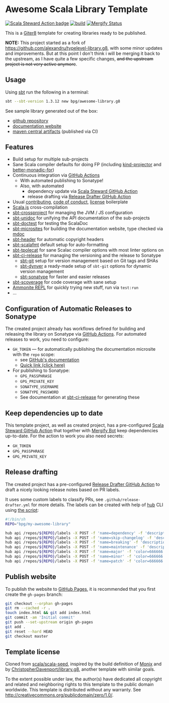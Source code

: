 # Awesome Scala Library Template

[![Scala Steward Action badge](https://img.shields.io/badge/Scala_Steward_Action-helping-blue.svg?style=flat&logo=data:image/png;base64,iVBORw0KGgoAAAANSUhEUgAAAA4AAAAQCAMAAAARSr4IAAAAVFBMVEUAAACHjojlOy5NWlrKzcYRKjGFjIbp293YycuLa3pYY2LSqql4f3pCUFTgSjNodYRmcXUsPD/NTTbjRS+2jomhgnzNc223cGvZS0HaSD0XLjbaSjElhIr+AAAAAXRSTlMAQObYZgAAAHlJREFUCNdNyosOwyAIhWHAQS1Vt7a77/3fcxxdmv0xwmckutAR1nkm4ggbyEcg/wWmlGLDAA3oL50xi6fk5ffZ3E2E3QfZDCcCN2YtbEWZt+Drc6u6rlqv7Uk0LdKqqr5rk2UCRXOk0vmQKGfc94nOJyQjouF9H/wCc9gECEYfONoAAAAASUVORK5CYII=)](https://github.com/scala-steward-org/scala-steward-action)
[![build](https://github.com/bpg/typelevel-library.g8/workflows/build/badge.svg)](https://github.com/bpg/typelevel-library.g8/actions?query=workflow%3Abuild)
[![Mergify Status](https://img.shields.io/endpoint.svg?url=https://gh.mergify.io/badges/bpg/typelevel-library.g8&style=flat)](https://mergify.io)

This is a [Giter8][g8] template for creating libraries ready to be published.

**NOTE:**
This project started as a fork of <https://github.com/alexandru/typelevel-library.g8>, with some minor updates and improvements.
But at this point I don't think i will be merging it back to the upstream, as I have quite a few specific changes, ~~and the upstream project is not very active anymore~~.

## Usage

Using [sbt](https://www.scala-sbt.org/download.html) run the following in a terminal:

```sh
sbt --sbt-version 1.3.12 new bpg/awesome-library.g8
```

See sample library generated out of the box:

- [github repository](https://github.com/bpg/my-awesome-library)
- [documentation website](https://bpg.github.io/my-awesome-library/)
- [maven central artifacts](https://search.maven.org/artifact/com.github.bpg/my-awesome-library-core_2.13) (published via CI)

## Features

- Build setup for multiple sub-projects
- Sane Scala compiler defaults for doing FP (including [kind-projector](https://github.com/typelevel/kind-projector) and [better-monadic-for](https://github.com/oleg-py/better-monadic-for))
- Continuous integration via [GitHub Actions](https://github.com/features/actions)
  - With automated publishing to Sonatype!
  - Also, with automated
    - dependency update via [Scala Steward GitHub Action](https://github.com/scala-steward-org/scala-steward-action)
    - release drafting via [Release Drafter GitHub Action](https://github.com/release-drafter/release-drafter)
- Usual [contributing](./src/main/g8/CONTRIBUTING.md), [code of conduct](./src/main/g8/CODE_OF_CONDUCT.md), [license](./src/main/g8/LICENSE.md) boilerplate
- [Scala.js](https://www.scala-js.org/) cross-compilation
- [sbt-crossproject](https://github.com/portable-scala/sbt-crossproject) for managing the JVM / JS configuration
- [sbt-unidoc](https://github.com/sbt/sbt-unidoc) for unifying the API documentation of the sub-projects
- [sbt-doctest](https://github.com/tkawachi/sbt-doctest) for testing the ScalaDoc
- [sbt-microsites](https://github.com/47deg/sbt-microsites) for building the documentation website, type checked via [mdoc](https://github.com/scalameta/mdoc)
- [sbt-header](https://github.com/sbt/sbt-header) for automatic copyright headers
- [sbt-scalafmt](https://github.com/scalameta/scalafmt) default setup for auto-formatting
- [sbt-tpolecat](https://github.com/DavidGregory084/sbt-tpolecat) for sane Scalac compiler options with most linter options on
- [sbt-ci-release](https://github.com/olafurpg/sbt-ci-release) for managing the versioning and the release to Sonatype
  - [sbt-git](https://github.com/sbt/sbt-git) setup for version management based on Git tags and SHAs
  - [sbt-dynver](https://github.com/dwijnand/sbt-dynver) a ready-made setup of `sbt-git` options for dynamic version management
  - [sbt-sonatype](https://github.com/xerial/sbt-sonatype) for faster and easier releases
- [sbt-scoverage](https://github.com/scoverage/sbt-scoverage) for code coverage with sane setup
- [Ammonite REPL](https://ammonite.io/) for quickly trying new stuff, run via `test:run`
- ...

## Configuration of Automatic Releases to Sonatype

The created project already has workflows defined for building and releasing the library on Sonatype via [GitHub Actions](https://github.com/features/actions). For automated releases to work, you need to configure:

- `GH_TOKEN` — for automatically publishing the documentation microsite with the `repo` scope:
  - see [GitHub's documentation](https://help.github.com/en/github/authenticating-to-github/creating-a-personal-access-token-for-the-command-line)
  - [Quick link (click here)](https://github.com/settings/tokens/new?scopes=repo&description=sbt-microsites)
- For publishing to Sonatype:
  - `GPG_PASSPHRASE`
  - `GPG_PRIVATE_KEY`
  - `SONATYPE_USERNAME`
  - `SONATYPE_PASSWORD`
  - See documentation at [sbt-ci-release](https://github.com/olafurpg/sbt-ci-release) for generating these

## Keep dependencies up to date

This template project, as well as created project, has a pre-configured [Scala Steward GitHub Action](https://github.com/scala-steward-org/scala-steward-action) that together with [Mergify Bot](https://mergify.io) keep dependencies up-to-date. For the action to work you also need secrets:

- `GH_TOKEN`
- `GPG_PASSPHRASE`
- `GPG_PRIVATE_KEY`

## Release drafting

The created project has a pre-configured [Release Drafter GitHub Action](https://github.com/release-drafter/release-drafter) to draft a nicely looking release notes based on PR labels.

It uses some custom labels to classify PRs, see `.github/release-drafter.yml` for more details. The labels can be created with help of [hub](https://github.com/github/hub) CLI using [the script](create-labels.sh):

```sh
#!/bin/sh
REPO="bpg/my-awesome-library"

hub api /repos/${REPO}/labels -X POST -f 'name=dependency' -f 'description=Dependency update' -f 'color=a8f49c'
hub api /repos/${REPO}/labels -X POST -f 'name=skip-changelog' -f 'description=Do not include this PR in the changelog' -f 'color=ffffdd'
hub api /repos/${REPO}/labels -X POST -f 'name=breaking' -f 'description=Backward-incompatible change, may break existing API clients' -f 'color=e2b236'
hub api /repos/${REPO}/labels -X POST -f 'name=maintenance' -f 'description=Maintenance / technical debt' -f 'color=371596'
hub api /repos/${REPO}/labels -X POST -f 'name=major' -f 'color=666666'
hub api /repos/${REPO}/labels -X POST -f 'name=minor' -f 'color=666666'
hub api /repos/${REPO}/labels -X POST -f 'name=patch' -f 'color=666666'
```

## Publish website

To publish the website to [GitHub Pages](https://pages.github.com/), it is recommended that you first create the `gh-pages` branch:

```sh
git checkout --orphan gh-pages
git rm --cached -r .
touch index.html && git add index.html
git commit -am 'Initial commit'
git push --set-upstream origin gh-pages
git add .
git reset --hard HEAD
git checkout master
```

## Template license

Cloned from [scala/scala-seed][source], inspired by the build definition of [Monix][monix] and by [ChristopherDavenport/library.g8][library.g8], another template with similar goals.

To the extent possible under law, the author(s) have dedicated all copyright and related and neighboring rights to this template to the public domain worldwide.  This template is distributed without any warranty. See <http://creativecommons.org/publicdomain/zero/1.0/>.

[g8]: http://www.foundweekends.org/giter8/
[monix]: https://monix.io
[source]: https://github.com/scala/scala-seed.g8
[library.g8]: https://github.com/ChristopherDavenport/library.g8/
